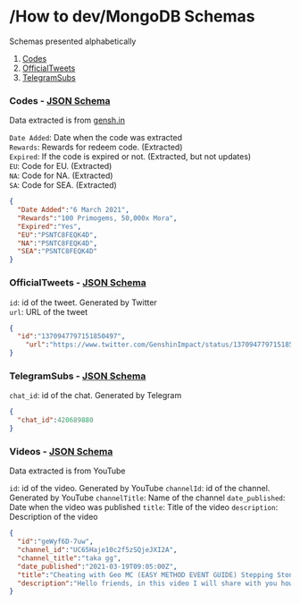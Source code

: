 # /How to dev/MongoDB Schemas

Schemas presented alphabetically

1. [Codes](#Codes)
2. [OfficialTweets](#OfficialTweets)
3. [TelegramSubs](#TelegramSubs)

### Codes - [JSON Schema](codes.schema.json)

Data extracted is from [gensh.in](https://www.gensh.in/events/promotion-codes)

`Date Added`: Date when the code was extracted<br>
`Rewards`: Rewards for redeem code. (Extracted)<br>
`Expired`: If the code is expired or not. (Extracted, but not updates)<br>
`EU`: Code for EU. (Extracted)<br>
`NA`: Code for NA. (Extracted)<br>
`SA`: Code for SEA. (Extracted)

```json
{
  "Date Added":"6 March 2021",
  "Rewards":"100 Primogems, 50,000x Mora",
  "Expired":"Yes",
  "EU":"PSNTC8FEQK4D",
  "NA":"PSNTC8FEQK4D",
  "SEA":"PSNTC8FEQK4D"
}
```

### OfficialTweets - [JSON Schema](officialTweets.schema.json)

`id`: id of the tweet. Generated by Twitter<br>
`url`: URL of the tweet

```json
{
  "id":"1370947797151850497",
	"url":"https://www.twitter.com/GenshinImpact/status/1370947797151850497"
}
```

### TelegramSubs - [JSON Schema](telegramSubs.schema.json)

`chat_id`: id of the chat. Generated by Telegram

```json
{
  "chat_id":420689880
}
```

### Videos - [JSON Schema](videos.schema.json)

Data extracted is from YouTube

`id`: id of the video. Generated by YouTube
`channelId`: id of the channel. Generated by YouTube
`channelTitle`: Name of the channel
`date_published`: Date when the video was published
`title`: Title of the video
`description`: Description of the video

```json
{
  "id":"geWyf6D-7uw",
  "channel_id":"UC65Haje10c2f5zSQjeJXI2A",
  "channel_title":"taka gg",
  "date_published":"2021-03-19T09:05:00Z",
  "title":"Cheating with Geo MC (EASY METHOD EVENT GUIDE) Stepping Stone Antics Barrage Minuet Genshin Impact",
  "description":"Hello friends, in this video I will share with you how to \"cheat\" for \"Stepping Stone Antics\" and \"Barrage Minuet\" in Peculiar Wonderland. Do note that you won't ..."
}
